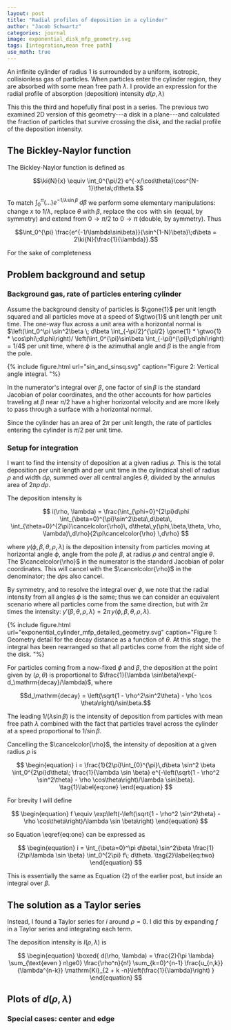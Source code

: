 ```yaml
---
layout: post
title: "Radial profiles of deposition in a cylinder"
author: "Jacob Schwartz"
categories: journal
image: exponential_disk_mfp_geometry.svg
tags: [integration,mean free path]
use_math: true
---
```


An infinite cylinder of radius $1$ is surrounded by a uniform, isotropic, collisionless gas of particles.
When particles enter the cylinder region, they are absorbed with some mean free path $\lambda$.
I provide an expression for the radial profile of absorption (deposition) intensity $d(\rho, \lambda)$

This this the third and hopefully final post in a series.
The previous two examined 2D version of this geometry---a disk in a plane---and calculated the fraction of particles that survive crossing the disk, and the radial profile of the deposition intensity.

$$
\newcommand{\cancelcolor}[1]{\color{midnightblue}{#1}}
\newcommand{\gone}[1]{\color{midnightblue}{#1}}
\newcommand{\gtwo}[1]{\color{forestgreen}{#1}}
\newcommand{\gthree}[1]{\color{crimson}{#1}}
\newcommand{\gfour}[1]{\color{purple}{#1}}
\newcommand{\ki}[2]{\mathrm{Ki}_{#1}\left(#2\right)}
$$

## The Bickley-Naylor function

The Bickley-Naylor function is defined as

$$\ki{N}{x} \equiv \int_0^{\pi/2} e^{-x/\cos\theta}\cos^{N-1}\theta\;d\theta.$$

To match $\int_0^\pi (\ldots) e^{-1/\lambda \sin\beta}\;d\beta$ we perform some elementary manipulations: change $x$ to $1/\lambda$, replace $\theta$ with $\beta$, replace the $\cos$ with $\sin$ (equal, by symmetry) and extend from $0\to\pi/2$ to $0\to\pi$ (double, by symmetry). Thus

$$\int_0^{\pi} \frac{e^{-1/\lambda\sin\beta}}{\sin^{1-N}\beta}\;d\beta = 2\ki{N}{\frac{1}{\lambda}}.$$

For the sake of completeness


## Problem background and setup
### Background gas, rate of particles entering cylinder
Assume the background density of particles is $\gone{1}$ per unit length squared and all particles move at a speed of $\gtwo{1}$ unit length per unit time.
The one-way flux across a unit area with a horizontal normal is $\left(\int_0^\pi \sin^2\beta \; d\beta \int_{-\pi/2}^{\pi/2} \gone{1} * \gtwo{1} * \cos\phi\;d\phi\right)/ \left(\int_0^{\pi}\sin\beta \int_{-\pi}^{\pi}\;d\phi\right) = 1/4$ per unit time,
where $\phi$ is the azimuthal angle and $\beta$ is the angle from the pole. 

{% include figure.html url="sin_and_sinsq.svg" 
caption="Figure 2: Vertical angle integral.
 "%} 

In the numerator's integral over $\beta$, one factor of $\sin\beta$ is the standard Jacobian of polar coordinates, and the other accounts for how particles traveling at $\beta$ near $\pi/2$ have a higher horizontal velocity and are more likely to pass through a surface with a horizontal normal.

Since the cylinder has an area of $2\pi$ per unit length, the rate of particles entering the cylinder is $\pi/2$ per unit time.

### Setup for integration
I want to find the intensity of deposition at a given radius $\rho$.
This is the total deposition per unit length and per unit time in the cylindrical shell of radius $\rho$ and width $d\rho$, summed over all central angles $\theta$, divided by the annulus area of $2\pi\rho\,d\rho$.

The deposition intensity is

$$ i(\rho, \lambda) = \frac{\int_{\phi=0}^{2\pi}d\phi \int_{\beta=0}^{\pi}\sin^2\beta\,d\beta\, \int_{\theta=0}^{2\pi}\cancelcolor{\rho}\, d\theta\,y(\phi,\beta,\theta, \rho, \lambda)\,d\rho}{2\pi\cancelcolor{\rho} \,d\rho} $$

where $y(\phi, \beta, \theta, \rho, \lambda)$ is the deposition intensity from particles moving at horizontal angle $\phi$, angle from the pole $\beta$, at radius $\rho$ and central angle $\theta$.
The $\cancelcolor{\rho}$ in the numerator is the standard Jacobian of polar coordinates. 
This will cancel with the $\cancelcolor{\rho}$ in the denominator; the $d\rho$s also cancel.

By symmetry, and to resolve the integral over $\phi$, we note that the radial intensity from all angles $\phi$ is the same;
thus we can consider an equivalent scenario where all particles come from the same direction, but with $2\pi$ times the intensity: $y'(\beta, \theta, \rho, \lambda) = 2\pi\,y(\phi, \beta, \theta, \rho, \lambda)$.

<!---
The cover illustration shows all particles entering from the right, with $\phi=\pi$.
--->
<!---
The bad news is, I have not found a nice form for the deposition profile $d(\rho, \lambda)$.
(I've since found the 1977 paper by Michael Milgram [On the properties of collision probability integrals in annular geometry](https://pubs.aip.org/jmp/article/18/12/2456/225431/On-the-properties-of-collision-probability), which I'm working through.)
-->

{% include figure.html url="exponential_cylinder_mfp_detailed_geometry.svg" 
caption="Figure 1: Geometry detail for the decay distance as a function of $\theta$. At this stage, the integral has been rearranged so that all particles come from the right side of the disk.
 "%} 

For particles coming from a now-fixed $\phi$ and $\beta$, the deposition at the point given by $(\rho, \theta)$ is proportional to $\frac{1}{\lambda \sin\beta}\exp(-d_\mathrm{decay}/\lambda)$, where 

$$d_\mathrm{decay} = \left(\sqrt{1 - \rho^2\sin^2\theta} - \rho \cos \theta\right)/\sin\beta.$$

The leading $1/(\lambda\sin\beta)$ is the intensity of deposition from particles with mean free path $\lambda$ combined with the fact that particles travel across the cylinder at a speed proportional to $1/\sin\beta$.

Cancelling the $\cancelcolor{\rho}$, the intensity of deposition at a given radius $\rho$ is

$$
\begin{equation}
i = \frac{1}{2\pi}\int_{0}^{\pi}\,d\beta \sin^2 \beta \int_0^{2\pi}d\theta\; \frac{1}{\lambda \sin \beta} e^{-\left(\sqrt{1 - \rho^2 \sin^2\theta} - \rho \cos\theta\right)/\lambda \sin\beta}.
 \tag{1}\label{eq:one}
\end{equation}
$$

For brevity I will define

$$
\begin{equation}
f \equiv \exp\left(-\left(\sqrt{1 - \rho^2 \sin^2\theta} - \rho \cos\theta\right)/\lambda \sin \beta\right)
\end{equation}
$$

so Equation \eqref{eq:one} can be expressed as

$$ 
\begin{equation}
i = \int_{\beta=0}^\pi d\beta\,\sin^2\beta \frac{1}{2\pi\lambda \sin \beta} \int_0^{2\pi} f\; d\theta.
\tag{2}\label{eq:two}
\end{equation}
$$

This is essentially the same as Equation (2) of the earlier post, but inside an integral over $\beta$.

## The solution as a Taylor series

Instead, I found a Taylor series for $i$ around $\rho=0$. 
I did this by expanding $f$ in a Taylor series and integrating each term.

The deposition intensity is $I(\rho,\lambda)$ is

$$
\begin{equation}
\boxed{
d(\rho, \lambda) = \frac{2}{\pi \lambda} \sum_{\text{even } n\ge0} \frac{\rho^n}{n!} \sum_{k=0}^{n-1} \frac{u_{n,k}}{\lambda^{n-k}} \mathrm{Ki}_{2 + k -n}\left(\frac{1}{\lambda}\right)
}
\end{equation}
$$

## Plots of $d(\rho,\lambda)$

### Special cases: center and edge

